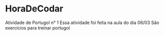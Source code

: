 # HoraDeCodar
Atividade de Portugol n° 1
Essa atividade foi feita  na aula do dia 06/03
São exercicios para treinar portugol
